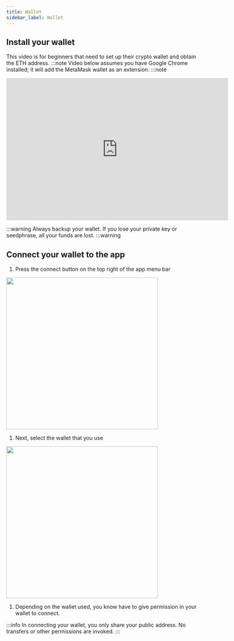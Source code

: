 ```yaml
---
title: Wallet
sidebar_label: Wallet
---
```


## Install your wallet
This video is for beginners that need to set up their crypto wallet and obtain the ETH address.
:::note
Video below assumes you have Google Chrome installed; it will add the MetaMask wallet as an extension.
:::note
<div class="videowrapper">
<iframe width="585" height="375" src="https://www.youtube.com/embed/uUja3Yjay1A" title="YouTube video player" frameborder="0" allow="accelerometer; autoplay; clipboard-write; encrypted-media; gyroscope; picture-in-picture" allowfullscreen></iframe>
</div>



:::warning
Always backup your wallet. If you lose your private key or seedphrase, all your funds are lost.
:::warning


## Connect your wallet to the app

1. Press the connect button on the top right of the app menu bar
<img src="/about/referral-farming/click-connect.png" width="400"/>

1. Next, select the wallet that you use
<img src="/about/referral-farming/select-wallet.png" width="400"/>

1. Depending on the wallet used, you know have to give permission in your wallet to connect. 


:::info
In connecting your wallet, you only share your public address. No transfers or other permissions are invoked.
:::
